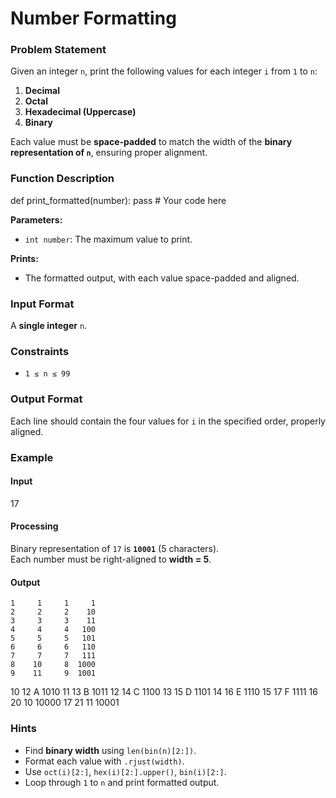 # Number Formatting  

### Problem Statement  
Given an integer `n`, print the following values for each integer `i` from `1` to `n`:  
1. **Decimal**  
2. **Octal**  
3. **Hexadecimal (Uppercase)**  
4. **Binary**  

Each value must be **space-padded** to match the width of the **binary representation of `n`**, ensuring proper alignment.  

### Function Description 
def print_formatted(number):
    pass  # Your code here

**Parameters:**  
- `int number`: The maximum value to print.  

**Prints:**  
- The formatted output, with each value space-padded and aligned.  

### Input Format  
A **single integer** `n`.  

### Constraints  
- `1 ≤ n ≤ 99`  

### Output Format  
Each line should contain the four values for `i` in the specified order, properly aligned.  

### Example 

#### Input
17
  
#### Processing 
Binary representation of `17` is **`10001`** (5 characters).  
Each number must be right-aligned to **width = 5**.  

#### Output
    1     1     1     1
    2     2     2    10
    3     3     3    11
    4     4     4   100
    5     5     5   101
    6     6     6   110
    7     7     7   111
    8    10     8  1000
    9    11     9  1001
   10    12     A  1010
   11    13     B  1011
   12    14     C  1100
   13    15     D  1101
   14    16     E  1110
   15    17     F  1111
   16    20    10 10000
   17    21    11 10001


### Hints  
- Find **binary width** using `len(bin(n)[2:])`.  
- Format each value with `.rjust(width)`.  
- Use `oct(i)[2:]`, `hex(i)[2:].upper()`, `bin(i)[2:]`.  
- Loop through `1` to `n` and print formatted output.  
